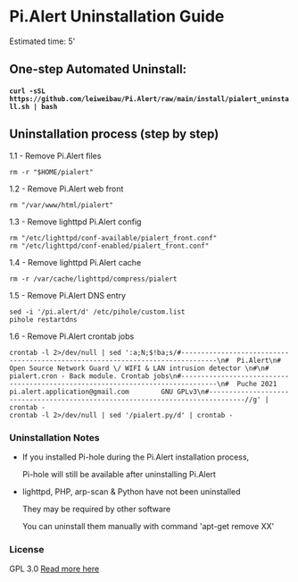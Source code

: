 # Pi.Alert Uninstallation Guide
<!--- --------------------------------------------------------------------- --->
Estimated time: 5'


## One-step Automated Uninstall:
<!--- --------------------------------------------------------------------- --->
  #### `curl -sSL https://github.com/leiweibau/Pi.Alert/raw/main/install/pialert_uninstall.sh | bash`

## Uninstallation process (step by step)
<!--- --------------------------------------------------------------------- --->

1.1 - Remove Pi.Alert files
  ```
  rm -r "$HOME/pialert"
  ```

1.2 - Remove Pi.Alert web front
  ```
  rm "/var/www/html/pialert"
  ```

1.3 - Remove lighttpd Pi.Alert config
  ```
  rm "/etc/lighttpd/conf-available/pialert_front.conf"
  rm "/etc/lighttpd/conf-enabled/pialert_front.conf"
  ```

1.4 - Remove lighttpd Pi.Alert cache
  ```
  rm -r /var/cache/lighttpd/compress/pialert
  ```

1.5 - Remove Pi.Alert DNS entry
  ```
  sed -i '/pi.alert/d' /etc/pihole/custom.list
  pihole restartdns
  ```

1.6 - Remove Pi.Alert crontab jobs
  ```
  crontab -l 2>/dev/null | sed ':a;N;$!ba;s/#-------------------------------------------------------------------------------\n#  Pi.Alert\n#  Open Source Network Guard \/ WIFI & LAN intrusion detector \n#\n#  pialert.cron - Back module. Crontab jobs\n#-------------------------------------------------------------------------------\n#  Puche 2021        pi.alert.application@gmail.com        GNU GPLv3\n#-------------------------------------------------------------------------------//g' | crontab -
  crontab -l 2>/dev/null | sed '/pialert.py/d' | crontab -
  ```

### Uninstallation Notes
<!--- --------------------------------------------------------------------- --->
  - If you installed Pi-hole during the Pi.Alert installation process,
 
    Pi-hole will still be available after uninstalling Pi.Alert


  - lighttpd, PHP, arp-scan & Python have not been uninstalled
 
    They may be required by other software
    
    You can uninstall them manually with command 'apt-get remove XX'

### License
  GPL 3.0
  [Read more here](../LICENSE.txt)

